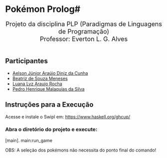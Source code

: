 # Pokémon Prolog#
<div align="center" style="font-size: 20px">
    Projeto da disciplina PLP (Paradigmas de Linguagens de Programação) <br>
    Professor: Everton L. G. Alves
</div> <br>

## Participantes
* [Aelson Júnior Araújo Diniz da Cunha](https://github.com/aelsonjrdiniz)
* [Beatriz de Souza Meneses](https://github.com/beatrizSM3)
* [Luana Lyz Araujo Rocha](https://github.com/luanalyz)
* [Pedro Henrique Malaquias da Silva](https://github.com/Pittersss)

## Instruções para a Execução
Acesse e instale o Swipl em: https://www.haskell.org/ghcup/<br>

### Abra o diretório do projeto e execute:
[main].
main:run_game

OBS: A seleção dos pokémons não necessita do ponto final do comando!
